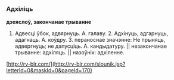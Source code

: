 ### Адхіліць
**дзеяслоў, закончанае трыванне**

1. Адвесці ўбок, адвярнуць. А. галаву. 2. Адхінуць, адгарнуць, адагнаць. А. коўдру. 3. пераноснае значэнне: Не прыняць, адвергнуць; не дапусціць. А. кандыдатуру. || незакончанае трыванне: адхіляць. || назоўнік: адхіленне.

<a rel="author">[http://rv-blr.com/](http://rv-blr.com/slounik.jsp?letterId=0&maskId=0&pageId=170)</a>
